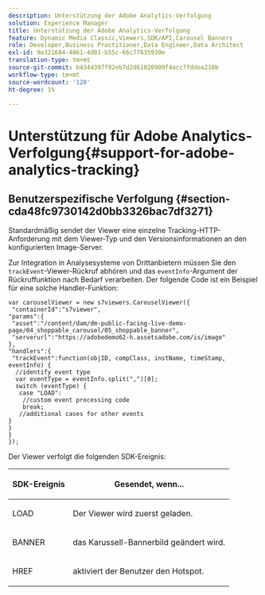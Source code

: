 ```yaml
---
description: Unterstützung der Adobe Analytics-Verfolgung
solution: Experience Manager
title: Unterstützung der Adobe Analytics-Verfolgung
feature: Dynamic Media Classic,Viewers,SDK/API,Carousel Banners
role: Developer,Business Practitioner,Data Engineer,Data Architect
exl-id: 9e321684-4861-4d81-b55c-66c77635930e
translation-type: tm+mt
source-git-commit: b4344397f82eb7d2d61020909f4acc7fddea210b
workflow-type: tm+mt
source-wordcount: '120'
ht-degree: 1%

---
```


# Unterstützung für Adobe Analytics-Verfolgung{#support-for-adobe-analytics-tracking}

## Benutzerspezifische Verfolgung {#section-cda48fc9730142d0bb3326bac7df3271}

Standardmäßig sendet der Viewer eine einzelne Tracking-HTTP-Anforderung mit dem Viewer-Typ und den Versionsinformationen an den konfigurierten Image-Server.

Zur Integration in Analysesysteme von Drittanbietern müssen Sie den `trackEvent`-Viewer-Rückruf abhören und das `eventInfo`-Argument der Rückruffunktion nach Bedarf verarbeiten. Der folgende Code ist ein Beispiel für eine solche Handler-Funktion:

```
var carouselViewer = new s7viewers.CarouselViewer({ 
 "containerId":"s7viewer", 
"params":{ 
 "asset":"/content/dam/dm-public-facing-live-demo-page/04_shoppable_carousel/05_shoppable_banner", 
 "serverurl":"https://adobedemo62-h.assetsadobe.com/is/image" 
}, 
"handlers":{ 
 "trackEvent":function(objID, compClass, instName, timeStamp, eventInfo) { 
  //identify event type 
  var eventType = eventInfo.split(",")[0]; 
  switch (eventType) { 
   case "LOAD": 
    //custom event processing code 
    break; 
   //additional cases for other events 
} 
} 
} 
});
```

Der Viewer verfolgt die folgenden SDK-Ereignis:

<table id="table_5D090E6614974D968E1A93B5727D859C"> 
 <thead> 
  <tr> 
   <th colname="col1" class="entry"> <p>SDK-Ereignis </p> </th> 
   <th colname="col2" class="entry"> <p>Gesendet, wenn... </p> </th> 
  </tr> 
 </thead>
 <tbody> 
  <tr> 
   <td colname="col1"> <p> <span class="codeph"> LOAD </span> </p> </td> 
   <td colname="col2"> <p>Der Viewer wird zuerst geladen. </p> </td> 
  </tr> 
  <tr> 
   <td colname="col1"> <p> <span class="codeph"> BANNER  </span> </p> </td> 
   <td colname="col2"> <p>das Karussell-Bannerbild geändert wird. </p> </td> 
  </tr> 
  <tr> 
   <td colname="col1"> <p> <span class="codeph"> HREF </span> </p> </td> 
   <td colname="col2"> <p>aktiviert der Benutzer den Hotspot. </p> </td> 
  </tr> 
 </tbody> 
</table>
